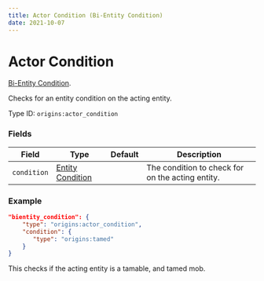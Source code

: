 ```yaml
---
title: Actor Condition (Bi-Entity Condition)
date: 2021-10-07
---
```

# Actor Condition

[Bi-Entity Condition](../bientity_conditions.md).

Checks for an entity condition on the acting entity.

Type ID: `origins:actor_condition`

### Fields

Field  | Type | Default | Description
-------|------|---------|-------------
`condition` | [Entity Condition](../entity_conditions.md) | | The condition to check for on the acting entity.

### Example

```json
"bientity_condition": {
    "type": "origins:actor_condition",
    "condition": {
       "type": "origins:tamed"
    }
}
```

This checks if the acting entity is a tamable, and tamed mob.
